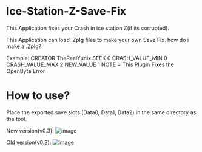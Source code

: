 # Ice-Station-Z-Save-Fix
This Application fixes your Crash in ice station Z(if its corrupted).
 
This Application can load .Zplg files to make your own Save Fix.
how do i make a .Zplg?

Example:
CREATOR 			TheRealYunix
SEEK 				0
CRASH_VALUE_MIN		0
CRASH_VALUE_MAX		2
NEW_VALUE 			1
NOTE 			= This Plugin Fixes the OpenByte Error


# How to use?
Place the exported save slots (Data0, Data1, Data2) in the same directory as the tool.

New version(v0.3):
![image](https://user-images.githubusercontent.com/97799691/185791100-b0a2da49-0592-4f33-b999-5d1dfa03e0a1.png)

Old version(v0.3):
![image](https://user-images.githubusercontent.com/97799691/185761793-6e2571c3-094d-40b0-9c16-77292ab3e66a.png)
